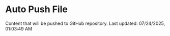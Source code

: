 # Auto Push File

Content that will be pushed to GitHub repository.
Last updated: 07/24/2025, 01:03:49 AM